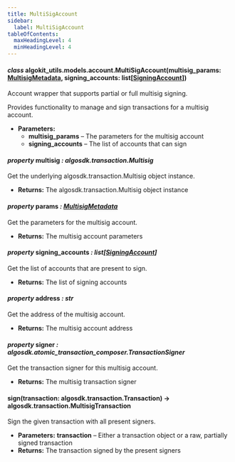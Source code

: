 ```yaml
---
title: MultiSigAccount
sidebar:
  label: MultiSigAccount
tableOfContents:
  maxHeadingLevel: 4
  minHeadingLevel: 4
---
```


#### _class_ algokit_utils.models.account.MultiSigAccount(multisig_params: [MultisigMetadata](MultisigMetadata.md#algokit_utils.models.account.MultisigMetadata), signing_accounts: list[[SigningAccount](SigningAccount.md#algokit_utils.models.account.SigningAccount)])

Account wrapper that supports partial or full multisig signing.

Provides functionality to manage and sign transactions for a multisig account.

- **Parameters:**
  - **multisig_params** – The parameters for the multisig account
  - **signing_accounts** – The list of accounts that can sign

#### _property_ multisig _: algosdk.transaction.Multisig_

Get the underlying algosdk.transaction.Multisig object instance.

- **Returns:**
  The algosdk.transaction.Multisig object instance

#### _property_ params _: [MultisigMetadata](MultisigMetadata.md#algokit_utils.models.account.MultisigMetadata)_

Get the parameters for the multisig account.

- **Returns:**
  The multisig account parameters

#### _property_ signing_accounts _: list[[SigningAccount](SigningAccount.md#algokit_utils.models.account.SigningAccount)]_

Get the list of accounts that are present to sign.

- **Returns:**
  The list of signing accounts

#### _property_ address _: str_

Get the address of the multisig account.

- **Returns:**
  The multisig account address

#### _property_ signer _: algosdk.atomic_transaction_composer.TransactionSigner_

Get the transaction signer for this multisig account.

- **Returns:**
  The multisig transaction signer

#### sign(transaction: algosdk.transaction.Transaction) → algosdk.transaction.MultisigTransaction

Sign the given transaction with all present signers.

- **Parameters:**
  **transaction** – Either a transaction object or a raw, partially signed transaction
- **Returns:**
  The transaction signed by the present signers
